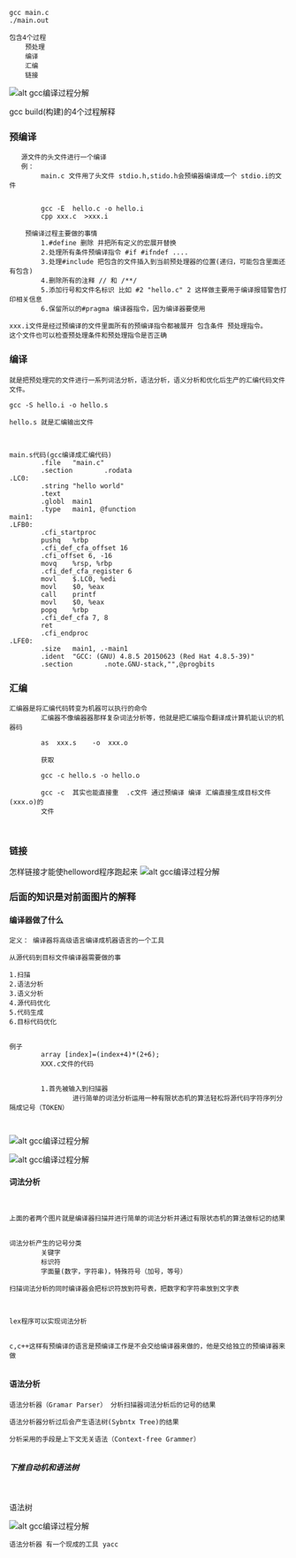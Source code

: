 ```
gcc main.c
./main.out

包含4个过程
    预处理
    编译
    汇编
    链接
```
![alt gcc编译过程分解](./imgs/gccCom.png)

gcc build(构建)的4个过程解释
### 预编译
```
   源文件的头文件进行一个编译
   例：
        main.c 文件用了头文件 stdio.h,stido.h会预编器编译成一个 stdio.i的文件


        gcc -E  hello.c -o hello.i
        cpp xxx.c  >xxx.i

    预编译过程主要做的事情
        1.#define 删除 并把所有定义的宏展开替换
        2.处理所有条件预编译指令 #if #ifndef ....
        3.处理#include 把包含的文件插入到当前预处理器的位置(递归，可能包含里面还有包含)
        4.删除所有的注释 // 和 /**/
        5.添加行号和文件名标识 比如 #2 "hello.c" 2 这样做主要用于编译报错警告打印相关信息
        6.保留所以的#pragma 编译器指令，因为编译器要使用

xxx.i文件是经过预编译的文件里面所有的预编译指令都被展开 包含条件 预处理指令。
这个文件也可以检查预处理条件和预处理指令是否正确
```

### 编译
```
就是把预处理完的文件进行一系列词法分析，语法分析，语义分析和优化后生产的汇编代码文件文件。

gcc -S hello.i -o hello.s

hello.s 就是汇编输出文件



main.s代码(gcc编译成汇编代码)
        .file   "main.c"
        .section        .rodata
.LC0:
        .string "hello world"
        .text
        .globl  main1
        .type   main1, @function
main1:
.LFB0:
        .cfi_startproc
        pushq   %rbp
        .cfi_def_cfa_offset 16
        .cfi_offset 6, -16
        movq    %rsp, %rbp
        .cfi_def_cfa_register 6
        movl    $.LC0, %edi
        movl    $0, %eax
        call    printf
        movl    $0, %eax
        popq    %rbp
        .cfi_def_cfa 7, 8
        ret
        .cfi_endproc
.LFE0:
        .size   main1, .-main1
        .ident  "GCC: (GNU) 4.8.5 20150623 (Red Hat 4.8.5-39)"
        .section        .note.GNU-stack,"",@progbits

```

### 汇编

```
汇编器是将汇编代码转变为机器可以执行的命令
        汇编器不像编器器那样复杂词法分析等，他就是把汇编指令翻译成计算机能认识的机器码

        as  xxx.s    -o  xxx.o

        获取

        gcc -c hello.s -o hello.o

        gcc -c  其实也能直接重  .c文件 通过预编译 编译 汇编直接生成目标文件(xxx.o)的
        文件



```


### 链接

怎样链接才能使helloword程序跑起来
![alt gcc编译过程分解](./imgs/hellowordld.png)

###  后面的知识是对前面图片的解释

#### 编译器做了什么
```
定义： 编译器将高级语言编译成机器语言的一个工具

从源代码到目标文件编译器需要做的事

1.扫描
2.语法分析
3.语义分析
4.源代码优化
5.代码生成
6.目标代码优化


例子
        array [index]=(index+4)*(2+6);
        XXX.c文件的代码


        1.首先被输入到扫描器
                进行简单的词法分析运用一种有限状态机的算法轻松将源代码字符序列分隔成记号（TOKEN）

                
```

![alt gcc编译过程分解](./imgs/token1.png)

![alt gcc编译过程分解](./imgs/token2.png)

#### 词法分析
```


上面的者两个图片就是编译器扫描并进行简单的词法分析并通过有限状态机的算法做标记的结果


词法分析产生的记号分类
        关键字
        标识符
        字面量(数字，字符串)，特殊符号（加号，等号）

扫描词法分析的同时编译器会把标识符放到符号表，把数字和字符串放到文字表



lex程序可以实现词法分析


c,c++这样有预编译的语言是预编译工作是不会交给编译器来做的，他是交给独立的预编译器来做


```


#### 语法分析

```
语法分析器（Gramar Parser） 分析扫描器词法分析后的记号的结果

语法分析器分析过后会产生语法树(Sybntx Tree)的结果

分析采用的手段是上下文无关语法（Context-free Grammer）


```

##### 下推自动机和语法树

```


```


语法树

![alt gcc编译过程分解](./imgs/SybntxTree1.png)


```
语法分析器 有一个现成的工具 yacc


```
